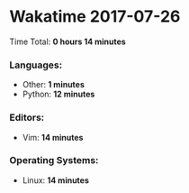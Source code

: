 # Wakatime 2017-07-26

Time Total: **0 hours 14 minutes**

### Languages:
- Other: **1 minutes** 
- Python: **12 minutes** 

### Editors:
- Vim: **14 minutes** 

### Operating Systems:
- Linux: **14 minutes** 

